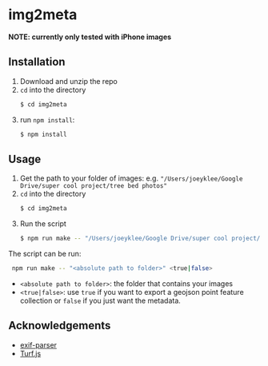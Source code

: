 # img2meta

**NOTE: currently only tested with iPhone images**

## Installation

1. Download and unzip the repo
2. `cd` into the directory
   ```sh
   $ cd img2meta
   ```
3. run `npm install`:
   ```sh
   $ npm install
   ``` 

## Usage

1. Get the path to your folder of images: e.g. `"/Users/joeyklee/Google Drive/super cool project/tree bed photos"`
2. `cd` into the directory
   ```sh
   $ cd img2meta
   ```
3. Run the script
   ```sh
   $ npm run make -- "/Users/joeyklee/Google Drive/super cool project/tree bed photos" true
   ```

The script can be run:

```sh
 npm run make -- "<absolute path to folder>" <true|false>
```
* `<absolute path to folder>`: the folder that contains your images
* `<true|false>`: use `true` if you want to export a geojson point feature collection or `false` if you just want the metadata.

## Acknowledgements

* [exif-parser](https://www.npmjs.com/package/exif-parser)
* [Turf.js](https://turfjs.org/docs/)